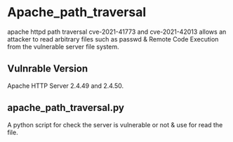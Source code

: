 # Apache_path_traversal

 apache httpd path traversal cve-2021-41773 and cve-2021-42013 allows an attacker to read arbitrary files such as passwd & Remote Code Execution from the vulnerable server file system.
 
 ## Vulnrable Version 
 Apache HTTP Server 2.4.49 and 2.4.50.
 
 ## apache_path_traversal.py

 A python script for check the server is vulnerable or not & use for read the file. 

 
